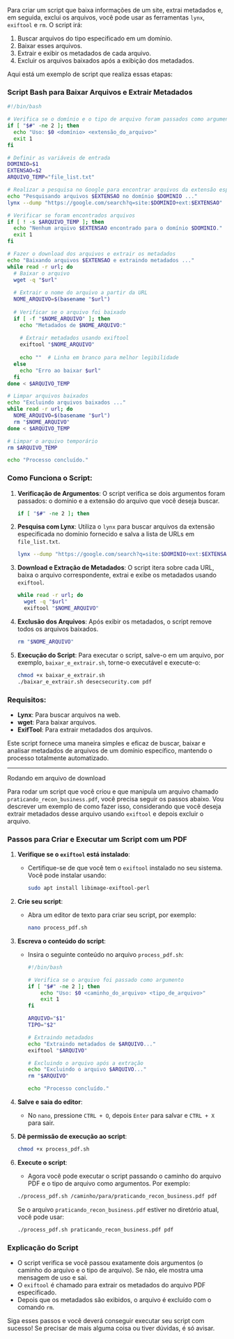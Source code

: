 Para criar um script que baixa informações de um site, extrai metadados e, em seguida, exclui os arquivos, você pode usar as ferramentas `lynx`, `exiftool` e `rm`. O script irá:

1. Buscar arquivos do tipo especificado em um domínio.
2. Baixar esses arquivos.
3. Extrair e exibir os metadados de cada arquivo.
4. Excluir os arquivos baixados após a exibição dos metadados.

Aqui está um exemplo de script que realiza essas etapas:

### Script Bash para Baixar Arquivos e Extrair Metadados

```bash
#!/bin/bash

# Verifica se o domínio e o tipo de arquivo foram passados como argumentos
if [ "$#" -ne 2 ]; then
  echo "Uso: $0 <domínio> <extensão_do_arquivo>"
  exit 1
fi

# Definir as variáveis de entrada
DOMINIO=$1
EXTENSAO=$2
ARQUIVO_TEMP="file_list.txt"

# Realizar a pesquisa no Google para encontrar arquivos da extensão especificada
echo "Pesquisando arquivos $EXTENSAO no domínio $DOMINIO ..."
lynx --dump "https://google.com/search?q=site:$DOMINIO+ext:$EXTENSAO" | grep ".$EXTENSAO" | cut -d "=" -f2 | egrep -v "site|google" | sed 's/...$//' > $ARQUIVO_TEMP

# Verificar se foram encontrados arquivos
if [ ! -s $ARQUIVO_TEMP ]; then
  echo "Nenhum arquivo $EXTENSAO encontrado para o domínio $DOMINIO."
  exit 1
fi

# Fazer o download dos arquivos e extrair os metadados
echo "Baixando arquivos $EXTENSAO e extraindo metadados ..."
while read -r url; do
  # Baixar o arquivo
  wget -q "$url"
  
  # Extrair o nome do arquivo a partir da URL
  NOME_ARQUIVO=$(basename "$url")
  
  # Verificar se o arquivo foi baixado
  if [ -f "$NOME_ARQUIVO" ]; then
    echo "Metadados de $NOME_ARQUIVO:"
    
    # Extrair metadados usando exiftool
    exiftool "$NOME_ARQUIVO"
    
    echo ""  # Linha em branco para melhor legibilidade
  else
    echo "Erro ao baixar $url"
  fi
done < $ARQUIVO_TEMP

# Limpar arquivos baixados
echo "Excluindo arquivos baixados ..."
while read -r url; do
  NOME_ARQUIVO=$(basename "$url")
  rm "$NOME_ARQUIVO"
done < $ARQUIVO_TEMP

# Limpar o arquivo temporário
rm $ARQUIVO_TEMP

echo "Processo concluído."
```

### Como Funciona o Script:

1. **Verificação de Argumentos**:
   O script verifica se dois argumentos foram passados: o domínio e a extensão do arquivo que você deseja buscar.
   ```bash
   if [ "$#" -ne 2 ]; then
   ```

2. **Pesquisa com Lynx**:
   Utiliza o `lynx` para buscar arquivos da extensão especificada no domínio fornecido e salva a lista de URLs em `file_list.txt`.
   ```bash
   lynx --dump "https://google.com/search?q=site:$DOMINIO+ext:$EXTENSAO" | grep ".$EXTENSAO" | ...
   ```

3. **Download e Extração de Metadados**:
   O script itera sobre cada URL, baixa o arquivo correspondente, extrai e exibe os metadados usando `exiftool`.
   ```bash
   while read -r url; do
     wget -q "$url"
     exiftool "$NOME_ARQUIVO"
   ```

4. **Exclusão dos Arquivos**:
   Após exibir os metadados, o script remove todos os arquivos baixados.
   ```bash
   rm "$NOME_ARQUIVO"
   ```

5. **Execução do Script**:
   Para executar o script, salve-o em um arquivo, por exemplo, `baixar_e_extrair.sh`, torne-o executável e execute-o:
   ```bash
   chmod +x baixar_e_extrair.sh
   ./baixar_e_extrair.sh desecsecurity.com pdf
   ```

### Requisitos:
- **Lynx**: Para buscar arquivos na web.
- **wget**: Para baixar arquivos.
- **ExifTool**: Para extrair metadados dos arquivos.

Este script fornece uma maneira simples e eficaz de buscar, baixar e analisar metadados de arquivos de um domínio específico, mantendo o processo totalmente automatizado.

---

Rodando em arquivo de download

Para rodar um script que você criou e que manipula um arquivo chamado `praticando_recon_business.pdf`, você precisa seguir os passos abaixo. Vou descrever um exemplo de como fazer isso, considerando que você deseja extrair metadados desse arquivo usando `exiftool` e depois excluir o arquivo. 

### Passos para Criar e Executar um Script com um PDF

1. **Verifique se o `exiftool` está instalado**:
   - Certifique-se de que você tem o `exiftool` instalado no seu sistema. Você pode instalar usando:
     ```bash
     sudo apt install libimage-exiftool-perl
     ```

2. **Crie seu script**:
   - Abra um editor de texto para criar seu script, por exemplo:
     ```bash
     nano process_pdf.sh
     ```

3. **Escreva o conteúdo do script**:
   - Insira o seguinte conteúdo no arquivo `process_pdf.sh`:
     ```bash
     #!/bin/bash

     # Verifica se o arquivo foi passado como argumento
     if [ "$#" -ne 2 ]; then
         echo "Uso: $0 <caminho_do_arquivo> <tipo_de_arquivo>"
         exit 1
     fi

     ARQUIVO="$1"
     TIPO="$2"

     # Extraindo metadados
     echo "Extraindo metadados de $ARQUIVO..."
     exiftool "$ARQUIVO"

     # Excluindo o arquivo após a extração
     echo "Excluindo o arquivo $ARQUIVO..."
     rm "$ARQUIVO"

     echo "Processo concluído."
     ```

4. **Salve e saia do editor**:
   - No `nano`, pressione `CTRL + O`, depois `Enter` para salvar e `CTRL + X` para sair.

5. **Dê permissão de execução ao script**:
   ```bash
   chmod +x process_pdf.sh
   ```

6. **Execute o script**:
   - Agora você pode executar o script passando o caminho do arquivo PDF e o tipo de arquivo como argumentos. Por exemplo:
   ```bash
   ./process_pdf.sh /caminho/para/praticando_recon_business.pdf pdf
   ```

   Se o arquivo `praticando_recon_business.pdf` estiver no diretório atual, você pode usar:
   ```bash
   ./process_pdf.sh praticando_recon_business.pdf pdf
   ```

### Explicação do Script

- O script verifica se você passou exatamente dois argumentos (o caminho do arquivo e o tipo de arquivo). Se não, ele mostra uma mensagem de uso e sai.
- O `exiftool` é chamado para extrair os metadados do arquivo PDF especificado.
- Depois que os metadados são exibidos, o arquivo é excluído com o comando `rm`.

Siga esses passos e você deverá conseguir executar seu script com sucesso! Se precisar de mais alguma coisa ou tiver dúvidas, é só avisar.

